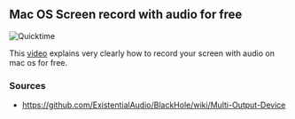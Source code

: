 ## Mac OS Screen record with audio for free

![Quicktime](https://km.support.apple.com/kb/image.jsp?productid=124912&size=240x240)

This [video][video] explains very clearly how to record your screen with audio on mac os for free.

### Sources
- https://github.com/ExistentialAudio/BlackHole/wiki/Multi-Output-Device

[video]: https://www.youtube.com/watch?v=prUVS0HF2gU
